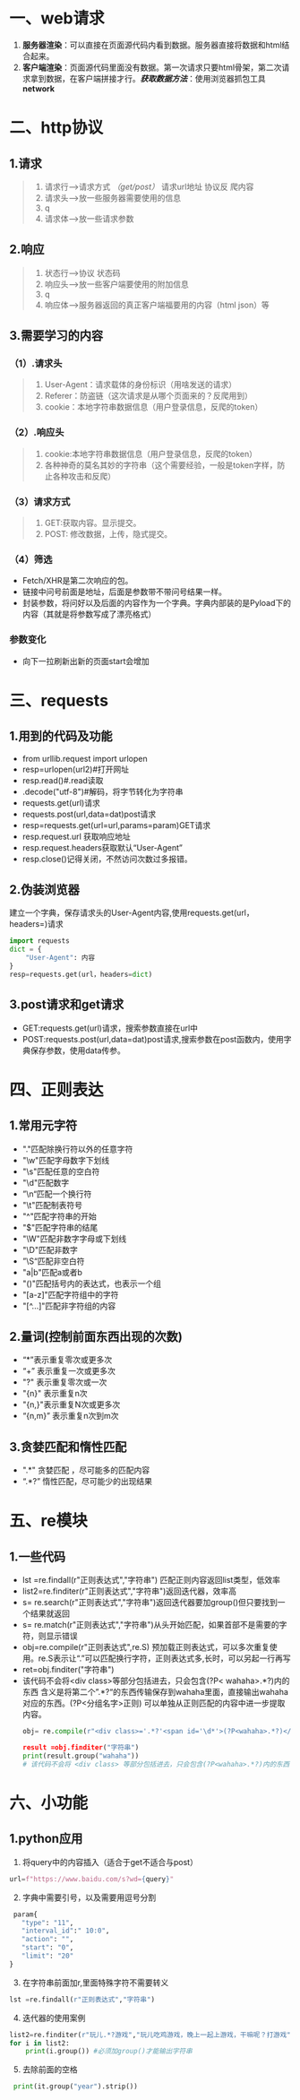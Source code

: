 # 一、web请求
1. **服务器渲染**：可以直接在页面源代码内看到数据。服务器直接将数据和html结合起来。
2. **客户端渲染**：页面源代码里面没有数据。第一次请求只要html骨架，第二次请求拿到数据，在客户端拼接才行。***获取数据方法***：使用浏览器抓包工具**network**
# 二、http协议
## 1.请求
>1. 请求行-->请求方式 *（get/post）* 请求url地址 协议反 爬内容
>2. 请求头-->放一些服务器需要使用的信息
>3. q
>4. 请求体-->放一些请求参数
## 2.响应
>1. 状态行-->协议 状态码
>2. 响应头-->放一些客户端要使用的附加信息
>3.  q
>4.  响应体-->服务器返回的真正客户端福要用的内容（html json）等
## 3.需要学习的内容
### （1）.请求头
>1. User-Agent：请求载体的身份标识（用啥发送的请求）
>2. Referer：防盗链（这次请求是从哪个页面来的？反爬用到）
>3. cookie：本地字符串数据信息（用户登录信息，反爬的token）
### （2）.响应头
>1. cookie:本地字符串数据信息（用户登录信息，反爬的token）
>2. 各种神奇的莫名其妙的字符串（这个需要经验，一般是token字样，防止各种攻击和反爬）
### （3）请求方式
>1. GET:获取内容。显示提交。
>2. POST: 修改数据，上传，隐式提交。
### （4）筛选
- Fetch/XHR是第二次响应的包。
- 链接中问号前面是地址，后面是参数带不带问号结果一样。
- 封装参数，将问好以及后面的内容作为一个字典。字典内部装的是Pyload下的内容（其就是将参数写成了漂亮格式）
### 参数变化
- 向下一拉刷新出新的页面start会增加
# 三、requests
## 1.用到的代码及功能
- from urllib.request import urlopen
-  resp=urlopen(url2)#打开网址
-  resp.read()#.read读取
-  .decode("utf-8")#解码，将字节转化为字符串
-  requests.get(url)请求 
-  requests.post(url,data=dat)post请求
-  resp=requests.get(url=url,params=param)GET请求
-  resp.request.url 获取响应地址
-  resp.request.headers获取默认“User-Agent”
-  resp.close()记得关闭，不然访问次数过多报错。
## 2.伪装浏览器
建立一个字典，保存请求头的User-Agent内容,使用requests.get(url，headers=)请求 
```python
import requests
dict = {
    "User-Agent": 内容
}
resp=requests.get(url，headers=dict)
```
## 3.post请求和get请求
- GET:requests.get(url)请求，搜索参数直接在url中
- POST:requests.post(url,data=dat)post请求,搜索参数在post函数内，使用字典保存参数，使用data传参。
  
# 四、正则表达
## 1.常用元字符
- "."匹配除换行符以外的任意字符
- "\w"匹配字母数字下划线
- "\s"匹配任意的空白符
- "\d"匹配数字
- ”\n“匹配一个换行符
- "\t"匹配制表符号
- "^"匹配字符串的开始
- "$"匹配字符串的结尾
- "\W"匹配非数字字母或下划线
- "\D"匹配非数字
- ”\S“匹配非空白符
- "a|b"匹配a或者b
- "()"匹配括号内的表达式，也表示一个组
- "[a-z]"匹配字符组中的字符
- "[^...]"匹配非字符组的内容
## 2.量词(控制前面东西出现的次数)
- “*”表示重复零次或更多次
- “+” 表示重复一次或更多次
- "?" 表示重复零次或一次
- "{n}" 表示重复n次
- "{n,}"表示重复N次或更多次
- “{n,m}” 表示重复n次到m次
## 3.贪婪匹配和惰性匹配
- ".*" 贪婪匹配 ，尽可能多的匹配内容
- “.*?” 惰性匹配，尽可能少的出现结果
# 五、re模块
## 1.一些代码
- lst =re.findall(r"正则表达式","字符串") 匹配正则内容返回list类型，低效率
- list2=re.finditer(r"正则表达式","字符串")返回迭代器，效率高
- s= re.search(r"正则表达式","字符串")返回迭代器要加group()但只要找到一个结果就返回
- s= re.match(r"正则表达式","字符串")从头开始匹配，如果首部不是需要的字符，则显示错误
- obj=re.compile(r"正则表达式",re.S) 预加载正则表达式，可以多次重复使用。re.S表示让“.”可以匹配换行字符，正则表达式多,长时，可以另起一行再写
- ret=obj.finditer("字符串")
- 该代码不会将\<div class>等部分包括进去，只会包含(?P< wahaha>.\*?)内的东西 含义是将第二个”.\*?“的东西传输保存到wahaha里面，直接输出wahaha对应的东西。(?P<分组名字>正则) 可以单独从正则匹配的内容中进一步提取内容。
  ```python
  obj= re.compile(r"<div class>='.*?'<span id='\d*'>(?P<wahaha>.*?)</span></dive>)\",re.S)

  result =obj.finditer("字符串")
  print(result.group("wahaha"))
  # 该代码不会将 <div class> 等部分包括进去，只会包含(?P<wahaha>.*?)内的东西 含义是将第二个”.*?“的东西传输保存到wahaha里面，直接输出wahaha对应的东西。
  ```
# 六、小功能
## 1.python应用
1. 将query中的内容插入（适合于get不适合与post）
```python
url=f"https://www.baidu.com/s?wd={query}"
```
2. 字典中需要引号，以及需要用逗号分割
 ```python
  param{
    "type": "11",
    "interval_id":" 10:0",
    "action": "",
    "start": "0",
    "limit": "20"
}
   ```
3. 在字符串前面加r,里面特殊字符不需要转义
```python
lst =re.findall(r"正则表达式","字符串")
```
4. 迭代器的使用案例
```python
list2=re.finditer(r"玩儿.*?游戏","玩儿吃鸡游戏，晚上一起上游戏，干嘛呢？打游戏")
for i in list2:
    print(i.group()) #必须加group()才能输出字符串
```
5. 去除前面的空格
```python
 print(it.group("year").strip())
```